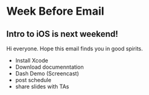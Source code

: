 # Week Before Email

## Intro to iOS is next weekend!

Hi everyone. Hope this email finds you in good spirits.

* Install Xcode
* Download documenntation
* Dash Demo (Screencast)
* post schedule
* share slides with TAs

